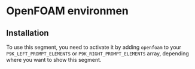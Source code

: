 # OpenFOAM environmen

## Installation

To use this segment, you need to activate it by adding `openfoam` to your
`P9K_LEFT_PROMPT_ELEMENTS` or `P9K_RIGHT_PROMPT_ELEMENTS` array, depending
where you want to show this segment.
